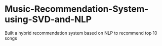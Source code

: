 # Music-Recommendation-System-using-SVD-and-NLP
Built a hybrid recommendation system based on NLP to recommend top 10 songs
